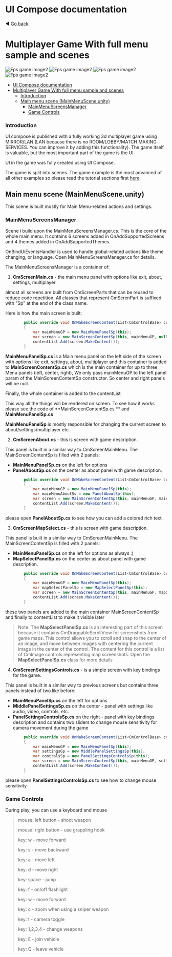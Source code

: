 ﻿# UI Compose documentation


:arrow_backward: [Go back](README.md).

# Multiplayer Game With full menu sample and scenes

![Fps game image2](images/features/multiplayer_fps_screen1.jpg)
![Fps game image2](images/features/multiplayer_fps_screen2.jpg)
![Fps game image2](images/features/multiplayer_fps_screen3.jpg)
![Fps game image2](images/features/multiplayer_fps_screen4.jpg)

<!-- TOC -->

* [UI Compose documentation](#ui-compose-documentation)
* [Multiplayer Game With full menu sample and scenes](#multiplayer-game-with-full-menu-sample-and-scenes)
	* [Introduction](#introduction)
	* [Main menu scene (MainMenuScene.unity)](#main-menu-scene-mainmenusceneunity)
		* [MainMenuScreensManager](#mainmenuscreensmanager)
		* [Game Controls](#game-controls)

<!-- TOC -->

### Introduction

UI compose is published with a fully working 3d multiplayer game using MIRROR/LAN (LAN because there is no
ROOM/LOBBY/MATCH MAKING SERVICES. You can improve it by adding this functionality). The game itself is valuable, but the
most important part of the game is the UI.

UI in the game was fully created using UI Compose.

The game is split into scenes. The game example is the most advanced of all other examples so please read the tutorial
sections first [here](tutorials/tutorials.md)

## Main menu scene (MainMenuScene.unity)

This scene is built mostly for Main Menu-related actions and settings.

### MainMenuScreensManager

Scene i build upon the MainMenuScreensManager.cs. This is the core of the whole main menu.
It contains 6 screens added in OnAddSupportedScreens and 4 themes added in OnAddSupportedThemes.

OnBindUiEventsHandler is used to handle global-related actions like theme changing, or language. Open
MainMenuScreensManager.cs for details.

The MainMenuScreensManager is a container of:

1. **CmScreenMain.cs** - the main menu panel with options like exit, about, settings, multiplayer

almost all screens are built from CmScreenParts that can be reused to reduce code repetition. All classes that represent
CmScrenPart is suffixed with "Sp" at the end of the class name.

Here is how the main screen is built:

~~~csharp
        public override void OnMakeScreenContent(List<CmControlBase> contentList)
        {
            var mainMenuGP = new MainMenuPanelSp(this);
            var screen = new MainScreenContentSp(this, mainMenuGP, null, null);
            contentList.Add(screen.MakeContent());
        }
~~~

**MainMenuPanelSp.cs** is a Main menu panel on the left side of the screen with options like exit, settings, about,
multiplayer
and this container is added to **MainScreenContentSp.cs** which is the main container for up to three Menu panels (left,
center, right),
We only pass mainMenuGP to the left panel param of the MainScreenContentSp constructor. So center and right panels will be
null.

Finally, the whole container is added to the contentList

This way all the things will be rendered on screen. To see how it works please see the code of **MainScreenContentSp.cs
** and **MainMenuPanelSp.cs**

**MainMenuPanelSp** is mostly responsible for changing the current screen to about/settings/multiplayer etc.

2. **CmScreenAbout.cs** - this is screen with game description.

This panel is built in a similar way to CmScreenMainMenu. The MainScreenContentSp is filled with 2 panels:

- **MainMenuPanelSp.cs** on the left for options
- **PanelAboutSp.cs** on the center as about panel with game description.

~~~csharp
        public override void OnMakeScreenContent(List<CmControlBase> contentList)
        {
            var mainMenuGP = new MainMenuPanelSp(this);
            var mainMenuAboutSs = new PanelAboutSp(this);
            var screen = new MainScreenContentSp(this, mainMenuGP, mainMenuAboutSs);
            contentList.Add(screen.MakeContent());
        }
~~~

please open **PanelAboutSp.cs** to see how you can add a colored rich text

3. **CmScreenMapSelect.cs** - this is screen with game description.

This panel is built in a similar way to CmScreenMainMenu. The MainScreenContentSp is filled with 2 panels:

- **MainMenuPanelSp.cs** on the left for options as always :)
- **MapSelectPanelSp.cs** on the center as about panel with game description.

~~~csharp
        public override void OnMakeScreenContent(List<CmControlBase> contentList)
        {
            var mainMenuGP = new MainMenuPanelSp(this);
            var mapSelectPanelSp = new MapSelectPanelSp(this);
            var screen = new MainScreenContentSp(this, mainMenuGP, mapSelectPanelSp, null);
            contentList.Add(screen.MakeContent());
        }
~~~

these two panels are added to the main container MainScreenContentSp and finally to contentList to make it visible later

> Note: The **MapSelectPanelSp.cs** is an interesting part of this screen because it contains CmDraggableScrollView for
> screenshots from game maps. This control allows you to scroll and snap to the center of an image, and move between images with
> centering the current image in the center of the control. The content for this control is a list of CmImage controls representing
> map screenshots.
> Open the **MapSelectPanelSp.cs** class for more details

4. **CmScreenSettingsControls.cs** - is a simple screen with key bindings for the game.

This panel is built in a similar way to previous screens but contains three panels instead of two like before:

- **MainMenuPanelSp.cs** on the left for options
- **MiddlePanelSettingsSp.cs** on the center - panel with settings like audio, video, controls, etc.
- **PanelSettingsControlsSp.cs** on the right - panel with key bindings description and contains two sliders to change
  mouse sensitivity for camera movement during the game

~~~csharp
        public override void OnMakeScreenContent(List<CmControlBase> contentList)
        {
            var mainMenuGP = new MainMenuPanelSp(this);
            var settingsGp = new MiddlePanelSettingsSp(this);
            var controlsSp = new PanelSettingsControlsSp(this);
            var screen = new MainScreenContentSp(this, mainMenuGP, settingsGp, controlsSp);
            contentList.Add(screen.MakeContent());
        }
~~~

please open **PanelSettingsControlsSp.cs** to see how to change mouse sensitivity

### Game Controls

During play, you can use a keyboard and mouse
> mouse: left button - shoot weapon
>
>mouse: right button - use grappling hook
>
>key: w - move forward
>
>key: s - move backward
> 
>key: a - move left
>
>key: d - move right
>
>key: space - jump
>
>key: f - on/off flashlight
>
>key: w - move forward
>
>key: c - zoom when using a sniper weapon
>
>key: t - camera toggle
>
>key: 1,2,3,4 - change weapons
>
>key: E - join vehicle
>
>key: Q - leave vehicle
> 
